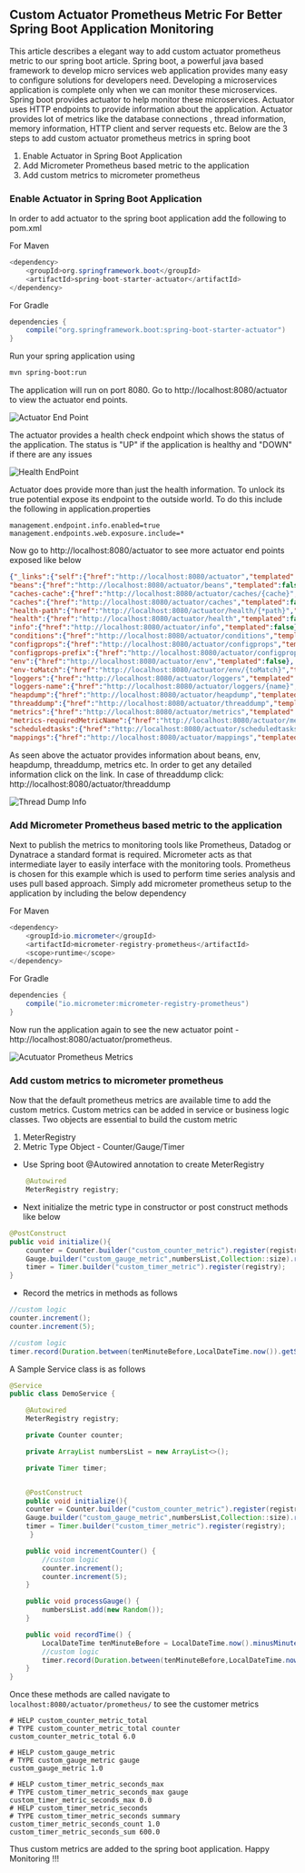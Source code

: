 ## Custom Actuator Prometheus Metric For Better Spring Boot Application Monitoring

This article describes a elegant way to add custom actuator prometheus metric to our spring boot article. Spring boot, a powerful java based framework to develop micro services web application provides many easy to configure solutions for developers need. Developing a microservices application is complete only when we can monitor these microservices. Spring boot provides actuator to help monitor these microservices. Actuator uses HTTP endpoints to provide information about the application. Actuator provides lot of metrics like the database connections , thread information, memory information, HTTP client and server requests etc. Below are the 3 steps to add custom actuator prometheus metrics in spring boot

1. Enable Actuator in Spring Boot Application
2. Add Micrometer Prometheus based metric to the application
3. Add custom metrics to micrometer prometheus

### Enable Actuator in Spring Boot Application

In order to add actuator to the spring boot application add the following to pom.xml 

For Maven
```java
<dependency>
	<groupId>org.springframework.boot</groupId>
	<artifactId>spring-boot-starter-actuator</artifactId>
</dependency>
```

For Gradle
```java
dependencies {
	compile("org.springframework.boot:spring-boot-starter-actuator")
}
```

Run your spring application using 

```bash
mvn spring-boot:run
```

The application will run on port 8080. Go to http://localhost:8080/actuator to view the actuator end points. 


![Actuator End Point](https://user-images.githubusercontent.com/7569031/233104414-32731ea3-a848-4b41-bf13-671fd3a73931.png)

The actuator provides a health check endpoint which shows the status of the application. The status is "UP" if the application is healthy and "DOWN" if there are any issues

![Health EndPoint](https://user-images.githubusercontent.com/7569031/233108139-1bd8bb24-e095-4a07-a5e5-0ba972e79eea.png)

Actuator does provide more than just the health information. To unlock its true potential expose its endpoint to the outside world. To do this include the following in application.properties

```file
management.endpoint.info.enabled=true
management.endpoints.web.exposure.include=*
```

Now go to http://localhost:8080/actuator to see more actuator end points exposed like below

```json
{"_links":{"self":{"href":"http://localhost:8080/actuator","templated":false},
"beans":{"href":"http://localhost:8080/actuator/beans","templated":false},
"caches-cache":{"href":"http://localhost:8080/actuator/caches/{cache}","templated":true},
"caches":{"href":"http://localhost:8080/actuator/caches","templated":false},
"health-path":{"href":"http://localhost:8080/actuator/health/{*path}","templated":true},
"health":{"href":"http://localhost:8080/actuator/health","templated":false},
"info":{"href":"http://localhost:8080/actuator/info","templated":false},
"conditions":{"href":"http://localhost:8080/actuator/conditions","templated":false},
"configprops":{"href":"http://localhost:8080/actuator/configprops","templated":false},
"configprops-prefix":{"href":"http://localhost:8080/actuator/configprops/{prefix}","templated":true},
"env":{"href":"http://localhost:8080/actuator/env","templated":false},
"env-toMatch":{"href":"http://localhost:8080/actuator/env/{toMatch}","templated":true},
"loggers":{"href":"http://localhost:8080/actuator/loggers","templated":false},
"loggers-name":{"href":"http://localhost:8080/actuator/loggers/{name}","templated":true},
"heapdump":{"href":"http://localhost:8080/actuator/heapdump","templated":false},
"threaddump":{"href":"http://localhost:8080/actuator/threaddump","templated":false},
"metrics":{"href":"http://localhost:8080/actuator/metrics","templated":false},
"metrics-requiredMetricName":{"href":"http://localhost:8080/actuator/metrics/{requiredMetricName}","templated":true},
"scheduledtasks":{"href":"http://localhost:8080/actuator/scheduledtasks","templated":false},
"mappings":{"href":"http://localhost:8080/actuator/mappings","templated":false}}}
```

As seen above the actuator provides information about beans, env, heapdump, threaddump, metrics etc. In order to get any detailed information click on the link. In case of threaddump click: http://localhost:8080/actuator/threaddump

![Thread Dump Info](https://user-images.githubusercontent.com/7569031/233135743-6ba4d395-574b-49a1-880e-f1a52a5d896e.png)

### Add Micrometer Prometheus based metric to the application

Next to publish the metrics to monitoring tools like Prometheus, Datadog or Dynatrace a standard format is required. Micrometer acts as that intermediate layer to easily interface with the monitoring tools. Prometheus is chosen for this example which is used to perform time series analysis and uses pull based approach. Simply add micrometer prometheus setup to the application by including the below dependency

For Maven
```java
<dependency>
	<groupId>io.micrometer</groupId>
	<artifactId>micrometer-registry-prometheus</artifactId>
	<scope>runtime</scope>
</dependency>

```

For Gradle
```java
dependencies {
	compile("io.micrometer:micrometer-registry-prometheus")
}
```

Now run the application again to see the new actuator point - http://localhost:8080/actuator/prometheus. 

![Acutuator Prometheus Metrics](https://user-images.githubusercontent.com/7569031/233418124-8155ef76-19e3-4644-b8bd-7e1e062409e2.png)

### Add custom metrics to micrometer prometheus

Now that the default prometheus metrics are available time to add the custom metrics. Custom metrics can be added in service or business logic classes. Two objects are essential to build the custom metric
1. MeterRegistry
2. Metric Type Object - Counter/Gauge/Timer

* Use Spring boot @Autowired annotation to create MeterRegistry

```java
    @Autowired
    MeterRegistry registry;
```

* Next initialize the metric type in constructor or post construct methods like below
```java
@PostConstruct
public void initialize(){
	counter = Counter.builder("custom_counter_metric").register(registry);
	Gauge.builder("custom_gauge_metric",numbersList,Collection::size).register(registry);
	timer = Timer.builder("custom_timer_metric").register(registry);
}
```

* Record the metrics in methods as follows

```java
//custom logic
counter.increment();
counter.increment(5);
```

```java
//custom logic
timer.record(Duration.between(tenMinuteBefore,LocalDateTime.now()).getSeconds(), TimeUnit.SECONDS);
```
A Sample Service class is as follows
```java
@Service
public class DemoService {

    @Autowired
    MeterRegistry registry;

    private Counter counter;

    private ArrayList numbersList = new ArrayList<>();

    private Timer timer;


    @PostConstruct
    public void initialize(){
	counter = Counter.builder("custom_counter_metric").register(registry);
	Gauge.builder("custom_gauge_metric",numbersList,Collection::size).register(registry);
	timer = Timer.builder("custom_timer_metric").register(registry);
     }

    public void incrementCounter() {
        //custom logic
        counter.increment();
        counter.increment(5);
    }

    public void processGauge() {
        numbersList.add(new Random());
    }

    public void recordTime() {
        LocalDateTime tenMinuteBefore = LocalDateTime.now().minusMinutes(10);
        //custom logic
        timer.record(Duration.between(tenMinuteBefore,LocalDateTime.now()).getSeconds(), TimeUnit.SECONDS);
    }
}
```

Once these methods are called navigate to `localhost:8080/actuator/prometheus/` to see the customer metrics


```
# HELP custom_counter_metric_total  
# TYPE custom_counter_metric_total counter
custom_counter_metric_total 6.0
```

```
# HELP custom_gauge_metric  
# TYPE custom_gauge_metric gauge
custom_gauge_metric 1.0
```

```
# HELP custom_timer_metric_seconds_max  
# TYPE custom_timer_metric_seconds_max gauge
custom_timer_metric_seconds_max 0.0
# HELP custom_timer_metric_seconds  
# TYPE custom_timer_metric_seconds summary
custom_timer_metric_seconds_count 1.0
custom_timer_metric_seconds_sum 600.0
```

Thus custom metrics are added to the spring boot application. Happy Monitoring !!!
	








